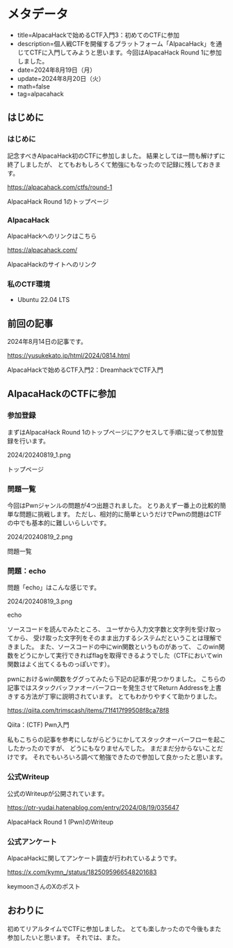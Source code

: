 # メタデータ
- title=AlpacaHackで始めるCTF入門3：初めてのCTFに参加
- description=個人戦CTFを開催するプラットフォーム「AlpacaHack」を通じてCTFに入門してみようと思います。今回はAlpacaHack Round 1に参加しました。
- date=2024年8月19日（月）
- update=2024年8月20日（火）
- math=false
- tag=alpacahack

## はじめに

### はじめに
記念すべきAlpacaHack初のCTFに参加しました。
結果としては一問も解けずに終了しましたが、
とてもおもしろくて勉強にもなったので記録に残しておきます。

https://alpacahack.com/ctfs/round-1

AlpacaHack Round 1のトップページ

### AlpacaHack
AlpacaHackへのリンクはこちら

https://alpacahack.com/

AlpacaHackのサイトへのリンク

### 私のCTF環境
- Ubuntu 22.04 LTS

## 前回の記事
2024年8月14日の記事です。

https://yusukekato.jp/html/2024/0814.html

AlpacaHackで始めるCTF入門2：DreamhackでCTF入門

## AlpacaHackのCTFに参加

### 参加登録
まずはAlpacaHack Round 1のトップページにアクセスして手順に従って参加登録を行います。

2024/20240819_1.png

トップページ

### 問題一覧
今回はPwnジャンルの問題が4つ出題されました。
とりあえず一番上の比較的簡単な問題に挑戦します。
ただし、相対的に簡単というだけでPwnの問題はCTFの中でも基本的に難しいらしいです。

2024/20240819_2.png

問題一覧

### 問題：echo
問題「echo」はこんな感じです。

2024/20240819_3.png

echo

ソースコードを読んでみたところ、
ユーザから入力文字数と文字列を受け取ってから、
受け取った文字列をそのまま出力するシステムだということは理解できました。
また、ソースコードの中にwin関数というものがあって、
このwin関数をどうにかして実行できればflagを取得できるようでした（CTFにおいてwin関数はよく出てくるものっぽいです）。

pwnにおけるwin関数をググってみたら下記の記事が見つかりました。
こちらの記事ではスタックバッファオーバーフローを発生させてReturn Addressを上書きする方法が丁寧に説明されています。
とてもわかりやすくて助かりました。

https://qiita.com/trimscash/items/71f417f99508f8ca78f8

Qiita：(CTF) Pwn入門

私もこちらの記事を参考にしながらどうにかしてスタックオーバーフローを起こしたかったのですが、
どうにもなりませんでした。
まだまだ分からないことだけです。
それでもいろいろ調べて勉強できたので参加して良かったと思います。

### 公式Writeup
公式のWriteupが公開されています。

https://ptr-yudai.hatenablog.com/entry/2024/08/19/035647

AlpacaHack Round 1 (Pwn)のWriteup

### 公式アンケート
AlpacaHackに関してアンケート調査が行われているようです。

https://x.com/kymn_/status/1825095966548201683

keymoonさんのXのポスト

## おわりに
初めてリアルタイムでCTFに参加しました。
とても楽しかったので今後もまた参加したいと思います。
それでは、また。

